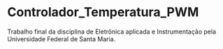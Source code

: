 # Controlador_Temperatura_PWM
Trabalho final da disciplina de Eletrônica aplicada e Instrumentação pela Universidade Federal de Santa Maria.
